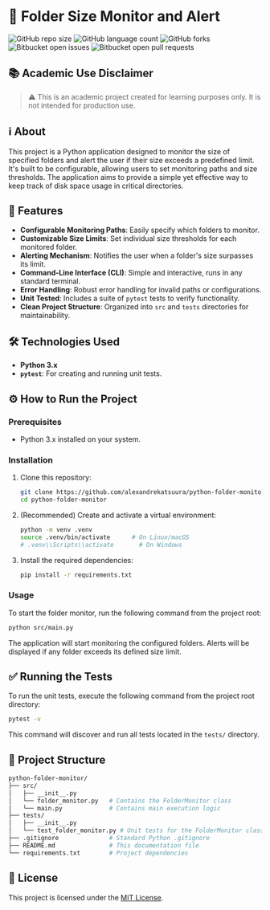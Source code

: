 # 📝 Folder Size Monitor and Alert

![GitHub repo size](https://img.shields.io/github/repo-size/alexandrekatsuura/python-folder-monitor?style=for-the-badge)
![GitHub language count](https://img.shields.io/github/languages/count/alexandrekatsuura/python-folder-monitor?style=for-the-badge)
![GitHub forks](https://img.shields.io/github/forks/alexandrekatsuura/python-folder-monitor?style=for-the-badge)
![Bitbucket open issues](https://img.shields.io/bitbucket/issues/alexandrekatsuura/python-folder-monitor?style=for-the-badge)
![Bitbucket open pull requests](https://img.shields.io/bitbucket/pr-raw/alexandrekatsuura/python-folder-monitor?style=for-the-badge)

## 📚 Academic Use Disclaimer

> ⚠️ This is an academic project created for learning purposes only.
> It is not intended for production use.

## ℹ️ About

This project is a Python application designed to monitor the size of specified folders and alert the user if their size exceeds a predefined limit. It's built to be configurable, allowing users to set monitoring paths and size thresholds. The application aims to provide a simple yet effective way to keep track of disk space usage in critical directories.

## 🚀 Features

*   **Configurable Monitoring Paths**: Easily specify which folders to monitor.
*   **Customizable Size Limits**: Set individual size thresholds for each monitored folder.
*   **Alerting Mechanism**: Notifies the user when a folder's size surpasses its limit.
*   **Command-Line Interface (CLI)**: Simple and interactive, runs in any standard terminal.
*   **Error Handling**: Robust error handling for invalid paths or configurations.
*   **Unit Tested**: Includes a suite of `pytest` tests to verify functionality.
*   **Clean Project Structure**: Organized into `src` and `tests` directories for maintainability.

## 🛠️ Technologies Used

*   **Python 3.x**
*   **`pytest`**: For creating and running unit tests.

## ⚙️ How to Run the Project

### Prerequisites

*   Python 3.x installed on your system.

### Installation

1.  Clone this repository:

    ```bash
    git clone https://github.com/alexandrekatsuura/python-folder-monitor
    cd python-folder-monitor
    ```

2.  (Recommended) Create and activate a virtual environment:

    ```bash
    python -m venv .venv
    source .venv/bin/activate      # On Linux/macOS
    # .venv\\Scripts\\activate       # On Windows
    ```

3.  Install the required dependencies:

    ```bash
    pip install -r requirements.txt
    ```

### Usage

To start the folder monitor, run the following command from the project root:

```bash
python src/main.py
```

The application will start monitoring the configured folders. Alerts will be displayed if any folder exceeds its defined size limit.

## ✅ Running the Tests

To run the unit tests, execute the following command from the project root directory:

```bash
pytest -v
```

This command will discover and run all tests located in the `tests/` directory.

## 📁 Project Structure

```bash
python-folder-monitor/
├── src/
│   ├── __init__.py
│   └── folder_monitor.py   # Contains the FolderMonitor class
│   └── main.py             # Contains main execution logic
├── tests/
│   ├── __init__.py
│   └── test_folder_monitor.py # Unit tests for the FolderMonitor class
├── .gitignore              # Standard Python .gitignore
├── README.md               # This documentation file
└── requirements.txt        # Project dependencies
```

## 📄 License

This project is licensed under the [MIT License](LICENSE).



